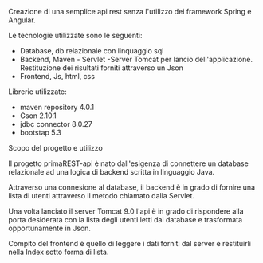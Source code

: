 Creazione di una semplice api rest senza l'utilizzo dei framework Spring e Angular.

Le tecnologie utilizzate sono le seguenti:

- Database, db relazionale con linquaggio sql
- Backend, Maven - Servlet -Server Tomcat per lancio dell'applicazione. 
Restituzione dei risultati forniti attraverso un Json
- Frontend, Js, html, css

Librerie utilizzate:

- maven repository 4.0.1
- Gson 2.10.1
- jdbc connector 8.0.27
- bootstap 5.3

Scopo del progetto e utilizzo

Il progetto primaREST-api è nato dall'esigenza di connettere un database relazionale ad una logica di backend scritta in linguaggio Java.

Attraverso una connesione al database, il backend è in grado di fornire una lista di utenti attraverso il metodo chiamato dalla Servlet.

Una volta lanciato il server Tomcat 9.0 l'api è in grado di rispondere alla porta desiderata con la lista degli utenti letti dal database
e trasformata opportunamente in Json.

Compito del frontend è quello di leggere i dati forniti dal server e restituirli nella Index sotto forma di lista.

